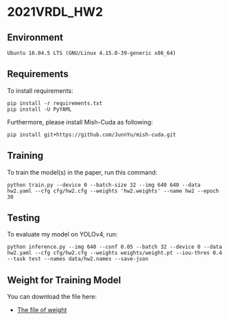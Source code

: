 # 2021VRDL_HW2

## Environment
```
Ubuntu 16.04.5 LTS (GNU/Linux 4.15.0-39-generic x86_64)
```

## Requirements

To install requirements:
```
pip install -r requirements.txt
pip install -U PyYAML
```

Furthermore, please install Mish-Cuda as following:
```
pip install git+https://github.com/JunnYu/mish-cuda.git
```

## Training

To train the model(s) in the paper, run this command:
```
python train.py --device 0 --batch-size 32 --img 640 640 --data hw2.yaml --cfg cfg/hw2.cfg --weights 'hw2.weights' --name hw2 --epoch 30 
```

## Testing

To evaluate my model on YOLOv4, run:
```
python inference.py --img 640 --conf 0.05 --batch 32 --device 0 --data hw2.yaml --cfg cfg/hw2.cfg --weights weights/weight.pt --iou-thres 0.4  --task test --names data/hw2.names --save-json
```

## Weight for Training Model

You can download the file here:

- [The file of weight](https://drive.google.com/file/d/1dZdWxhHfwOKiUvjTGz1nA1JIVhhIULB6/view?usp=sharing)
